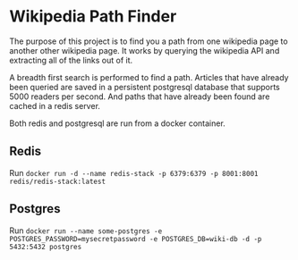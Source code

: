# Wikipedia Path Finder

The purpose of this project is to find you a path from one wikipedia page to another other wikipedia page.
It works by querying the wikipedia API and extracting all of the links out of it.

A breadth first search is performed to find a path. Articles that have already been queried are saved in a persistent postgresql database that supports 5000 readers per second. And paths that have already been found are cached in a redis
server.

Both redis and postgresql are run from a docker container.

## Redis

Run `docker run -d --name redis-stack -p 6379:6379 -p 8001:8001 redis/redis-stack:latest`

## Postgres

Run `docker run --name some-postgres -e POSTGRES_PASSWORD=mysecretpassword -e POSTGRES_DB=wiki-db -d -p 5432:5432 postgres`
